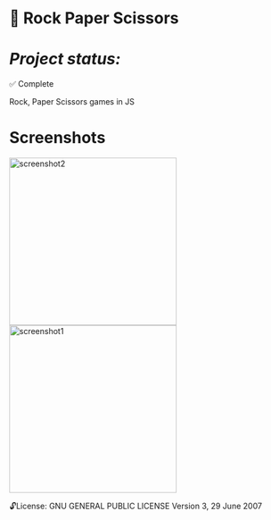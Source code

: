 
:cookie: Rock Paper Scissors 
==============
***Project status:***
==============
:white_check_mark: Complete 
<!-- - [ ] Pending       :hourglass:
<!-- - [ ] Incomplete     :x: -->

Rock, Paper Scissors games in JS

Screenshots
===========

<img src="https://github.com/moseleygj/WebPages/blob/master/PROJECT_NAME/.png" alt="screenshot2" width="300px"/>

<img src="https://github.com/moseleygj/WebPages/blob/master/PROJECT_NAME/.png" alt="screenshot1" width="300px"/>


 :unlock:License:
GNU GENERAL PUBLIC LICENSE Version 3, 29 June 2007


